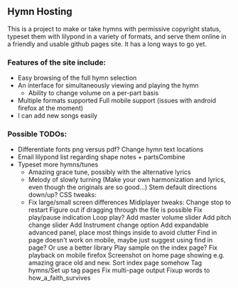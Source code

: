## Hymn Hosting

This is a project to make or take hymns with permissive copyright status, typeset them with lilypond in a variety of formats, and serve them online in a friendly and usable github pages site. It has a long ways to go yet.

### Features of the site include:
 - Easy browsing of the full hymn selection
 - An interface for simultaneously viewing and playing the hymn
     - Ability to change volume on a per-part basis
 - Multiple formats supported
   Full mobile support (issues with android firefox at the moment)
 - I can add new songs easily

### Possible TODOs:
 - Differentiate fonts png versus pdf?
   Change hymn text locations
 - Email lilypond list regarding shape notes + partsCombine
 - Typeset more hymns/tunes
    - Amazing grace tune, possibly with the alternative lyrics
    - Melody of slowly turning (Make your own harmonization and lyrics, even though the originals are so good...)
   Stem default directions down/up?
   CSS tweaks:
    - Fix large/small screen differences
   Midiplayer tweaks:
      Change stop to restart
      Figure out if dragging through the file is possible
      Fix play/pause indication
      Loop play?
      Add master volume slider
      Add pitch change slider
      Add Instrument change option
      Add expandable advanced panel, place most things inside to avoid clutter
    Find in page doesn't work on mobile, maybe just suggest using find in page? Or use a better library
    Play sample on the index page?
    Fix playback on mobile firefox
    Screenshot on home page showing e.g. amazing grace old and new.
    Sort index page somehow
    Tag hymns/Set up tag pages
    Fix multi-page output
    Fixup words to how_a_faith_survives
